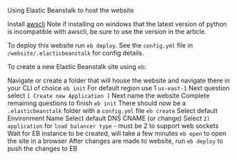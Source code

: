 Using Elastic Beanstalk to host the website

Install [awscli](http://docs.aws.amazon.com/cli/latest/userguide/installing.html)
Note if installing on windows that the latest version of python is incompatible with awscli, be sure to use the version in the article.

To deploy this website run `eb deploy`. See the `config.yml` file in `/website/.elacticbeanstalk` for config details.

To create a new Elastic Beanstalk site using `eb`:

Navigate or create a folder that will house the website and navigate there in your CLI of choice
`eb init`
For default region use 1 `us-east-1`
Next question select `[ Create new Application ]`
Next name the website
Complete remaining questions to finish `eb init`
There should now be a `.elasticbeanstalk` folder with a `config.yml` file
`eb create`
Select default Environment Name
Select default DNS CNAME (or change)
Select `2) application` for `load balancer type` - must be 2 to support web sockets
Wait for EB instance to be created, will take a few minutes
`eb open` to open the site in a browser
After changes are made to website, run `eb deploy` to push the changes to EB

